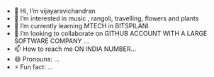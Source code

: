 - 👋 Hi, I’m  vijayaravichandran
- 👀 I’m interested in music , rangoli, travelling, flowers and plants
- 🌱 I’m currently learning MTECH in BITSPILANI
- 💞️ I’m looking to collaborate on GITHUB ACCOUNT WITH A LARGE SOFTWARE COMPANY ...
- 📫 How to reach me ON INDIA NUMBER...
- 😄 Pronouns: ...
- ⚡ Fun fact: ...

<!---
vijayaravichandran/vijayaravichandran is a ✨ special ✨ repository because its `README.md` (this file) appears on your GitHub profile.
You can click the Preview link to take a look at your changes.
--->

